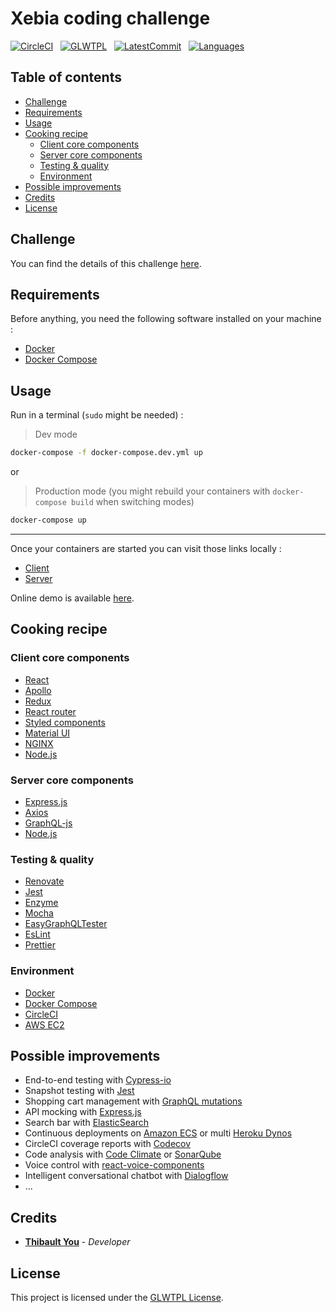 # Xebia coding challenge

[![CircleCI](https://circleci.com/gh/thibaultyou/xebia-library.svg?style=svg)](https://circleci.com/gh/thibaultyou/xebia-library) &nbsp; [![GLWTPL](https://img.shields.io/badge/license-GLWTPL-blue.svg)](https://github.com/me-shaon/GLWTPL) &nbsp; [![LatestCommit](https://img.shields.io/github/last-commit/thibaultyou/xebia-library.svg)](https://github.com/thibaultyou/xebia-library) &nbsp; [![Languages](https://img.shields.io/github/languages/top/thibaultyou/xebia-library.svg)](https://github.com/thibaultyou/xebia-library)

## Table of contents

<!-- toc -->

- [Challenge](#challenge)
- [Requirements](#requirements)
- [Usage](#usage)
- [Cooking recipe](#cooking-recipe)
  * [Client core components](#client-core-components)
  * [Server core components](#server-core-components)
  * [Testing & quality](#testing--quality)
  * [Environment](#environment)
- [Possible improvements](#possible-improvements)
- [Credits](#credits)
- [License](#license)

<!-- tocstop -->

## Challenge

You can find the details of this challenge [here](https://github.com/xebia-france/recruitment-tests/blob/master/ExerciceFront.md).

## Requirements

Before anything, you need the following software installed on your machine :

- [Docker](https://docs.docker.com/engine/installation/)
- [Docker Compose](https://docs.docker.com/compose/install/)

## Usage

Run in a terminal (`sudo` might be needed) :

> Dev mode

```sh
docker-compose -f docker-compose.dev.yml up
```

or

> Production mode (you might rebuild your containers with `docker-compose build` when switching modes)

```sh
docker-compose up
```

---

Once your containers are started you can visit those links locally :

- [Client](http://localhost:3000)
- [Server](http://localhost:5000)

Online demo is available [here](https://bit.ly/2VLv1wA).

## Cooking recipe

### Client core components

- [React](https://github.com/facebook/react)
- [Apollo](https://github.com/apollographql/apollo-client)
- [Redux](https://github.com/reduxjs/redux)
- [React router](https://github.com/ReactTraining/react-router)
- [Styled components](https://github.com/styled-components/styled-components)
- [Material UI](https://github.com/mui-org/material-ui)
- [NGINX](https://github.com/nginx/nginx)
- [Node.js](https://github.com/nodejs/node)

### Server core components

- [Express.js](https://github.com/expressjs/express)
- [Axios](https://github.com/axios/axios)
- [GraphQL-js](https://github.com/graphql/graphql-js)
- [Node.js](https://github.com/nodejs/node)

### Testing & quality

- [Renovate](https://github.com/renovatebot/renovate)
- [Jest](https://github.com/facebook/jest)
- [Enzyme](https://github.com/airbnb/enzyme)
- [Mocha](https://github.com/mochajs/mocha)
- [EasyGraphQLTester](https://github.com/EasyGraphQL/easygraphql-tester)
- [EsLint](https://github.com/eslint/eslint)
- [Prettier](https://github.com/prettier/prettier)

### Environment

- [Docker](https://www.docker.com/)
- [Docker Compose](https://docs.docker.com/compose/)
- [CircleCI](https://circleci.com/)
- [AWS EC2](https://aws.amazon.com/ec2/)

## Possible improvements

- End-to-end testing with [Cypress-io](https://github.com/cypress-io/cypress)
- Snapshot testing with [Jest](https://github.com/facebook/jest)
- Shopping cart management with [GraphQL mutations](https://graphql.org/learn/queries/#mutations)
- API mocking with [Express.js](https://github.com/expressjs/express)
- Search bar with [ElasticSearch](https://github.com/elastic/elasticsearch)
- Continuous deployments on [Amazon ECS](https://aws.amazon.com/ecs/) or multi [Heroku Dynos](https://www.heroku.com/dynos)
- CircleCI coverage reports with [Codecov](https://github.com/codecov/codecov-node)
- Code analysis with [Code Climate](https://github.com/codeclimate/codeclimate) or [SonarQube](https://github.com/SonarSource/sonarqube)
- Voice control with [react-voice-components](https://github.com/grvcoelho/react-voice-components)
- Intelligent conversational chatbot with [Dialogflow](https://cloud.google.com/dialogflow-enterprise/docs/reference/libraries/nodejs)
- ...

## Credits

- **[Thibault You](mailto:thibaultyou@gmail.com)** - _Developer_

## License

This project is licensed under the [GLWTPL License](./LICENSE.md).

